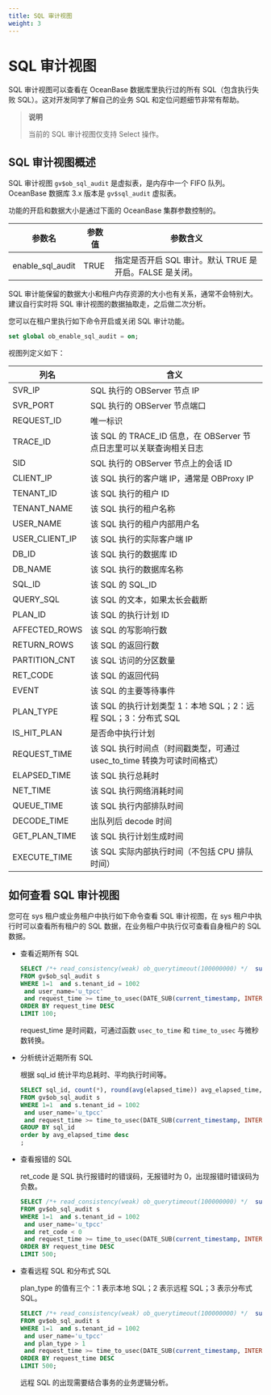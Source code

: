 ```yaml
---
title: SQL 审计视图
weight: 3
---
```

# SQL 审计视图

SQL 审计视图可以查看在 OceanBase 数据库里执行过的所有 SQL（包含执行失败 SQL）。这对开发同学了解自己的业务 SQL 和定位问题细节非常有帮助。

> **说明**
>
> 当前的 SQL 审计视图仅支持 Select 操作。

## SQL 审计视图概述
<!-- 需要讲解 -->
SQL 审计视图 `gv$ob_sql_audit` 是虚拟表，是内存中一个 FIFO 队列。OceanBase 数据库 3.x 版本是 `gv$sql_audit` 虚拟表。

功能的开启和数据大小是通过下面的 OceanBase 集群参数控制的。
<!-- 只有这一个参数控制么 -->
| 参数名 | 参数值 | 参数含义 |
| --- | --- | --- |
| enable_sql_audit | TRUE | 指定是否开启 SQL 审计。默认 TRUE 是开启。FALSE 是关闭。 |

SQL 审计能保留的数据大小和租户内存资源的大小也有关系，通常不会特别大。建议自行实时将 SQL 审计视图的数据抽取走，之后做二次分析。

您可以在租户里执行如下命令开启或关闭 SQL 审计功能。

```sql
set global ob_enable_sql_audit = on;
```
<!-- 这个视图介绍放到这里不合适 -->
视图列定义如下：

| 列名 | 含义 |
| --- | --- |
| SVR_IP | SQL 执行的 OBServer 节点 IP |
| SVR_PORT | SQL 执行的 OBServer 节点端口 |
| REQUEST_ID | 唯一标识 |
| TRACE_ID | 该 SQL 的 TRACE_ID 信息，在 OBServer 节点日志里可以关联查询相关日志 |
| SID | SQL 执行的 OBServer 节点上的会话 ID |
| CLIENT_IP | 该 SQL 执行的客户端 IP，通常是 OBProxy IP |
| TENANT_ID | 该 SQL 执行的租户 ID |
| TENANT_NAME | 该 SQL 执行的租户名称 |
| USER_NAME | 该 SQL 执行的租户内部用户名 |
| USER_CLIENT_IP | 该 SQL 执行的实际客户端 IP |
| DB_ID | 该 SQL 执行的数据库 ID |
| DB_NAME | 该 SQL 执行的数据库名称 |
| SQL_ID | 该 SQL 的 SQL_ID |
| QUERY_SQL | 该 SQL 的文本，如果太长会截断 |
| PLAN_ID | 该 SQL 的执行计划 ID |
| AFFECTED_ROWS | 该 SQL 的写影响行数 |
| RETURN_ROWS | 该 SQL 的返回行数 |
| PARTITION_CNT | 该 SQL 访问的分区数量 |
| RET_CODE | 该 SQL 的返回代码 |
| EVENT | 该 SQL 的主要等待事件 |
| PLAN_TYPE | 该 SQL 的执行计划类型 1：本地 SQL；2：远程 SQL；3：分布式 SQL |
| IS_HIT_PLAN | 是否命中执行计划 |
| REQUEST_TIME | 该 SQL 执行时间点（时间戳类型，可通过 usec_to_time 转换为可读时间格式） |
| ELAPSED_TIME | 该 SQL 执行总耗时 |
| NET_TIME | 该 SQL 执行网络消耗时间 |
| QUEUE_TIME | 该 SQL 执行内部排队时间 |
| DECODE_TIME | 出队列后 decode 时间 |
| GET_PLAN_TIME | 该 SQL 执行计划生成时间 |
| EXECUTE_TIME | 该 SQL 实际内部执行时间（不包括 CPU 排队时间） |

## 如何查看 SQL 审计视图

您可在 sys 租户或业务租户中执行如下命令查看 SQL 审计视图，在 sys 租户中执行时可以查看所有租户的 SQL 数据，在业务租户中执行仅可查看自身租户的 SQL 数据。

- 查看近期所有 SQL

  ```sql
  SELECT /*+ read_consistency(weak) ob_querytimeout(100000000) */  substr(usec_to_time(request_time),1,19) request_time_, s.svr_ip, s.client_Ip, s.sid,s.tenant_id, s.tenant_name, s.user_name, s.db_name, s.query_sql, s.affected_rows, s.return_rows, s.ret_code, s.event, s.elapsed_time, s.queue_time, s.execute_time, round(s.request_memory_used/1024/1024/1024,2) req_mem_mb, plan_type, is_executor_rpc, is_inner_sql, trace_id 
  FROM gv$ob_sql_audit s
  WHERE 1=1  and s.tenant_id = 1002
   and user_name='u_tpcc' 
   and request_time >= time_to_usec(DATE_SUB(current_timestamp, INTERVAL 30 MINUTE) )
  ORDER BY request_time DESC
  LIMIT 100;
  ```
  <!-- 没看懂  可通过函数 `usec_to_time` 和 `time_to_usec` 与微秒数转换 -->
  request_time 是时间戳，可通过函数 `usec_to_time` 和 `time_to_usec` 与微秒数转换。

- 分析统计近期所有 SQL
  
  根据 sql_id 统计平均总耗时、平均执行时间等。

  ```sql
  SELECT sql_id, count(*), round(avg(elapsed_time)) avg_elapsed_time, round(avg(execute_time)) avg_exec_time
  FROM gv$ob_sql_audit s
  WHERE 1=1  and s.tenant_id = 1002
   and user_name='u_tpcc' 
   and request_time >= time_to_usec(DATE_SUB(current_timestamp, INTERVAL 30 MINUTE) )
  GROUP BY sql_id
  order by avg_elapsed_time desc 
  ;
  ```

- 查看报错的 SQL
  
  ret_code 是 SQL 执行报错时的错误码，无报错时为 0，出现报错时错误码为负数。

  ```sql
  SELECT /*+ read_consistency(weak) ob_querytimeout(100000000) */  substr(usec_to_time(request_time),1,19) request_time_, s.svr_ip, s.client_Ip, s.sid,s.tenant_id, s.tenant_name, s.user_name, s.db_name, s.sql_id,  s.query_sql, s.affected_rows, s.return_rows, s.ret_code, s.event, s.elapsed_time, s.queue_time, s.execute_time, round(s.request_memory_used/1024/1024/1024,2) req_mem_mb, plan_type, is_executor_rpc, is_inner_sql, trace_id 
  FROM gv$ob_sql_audit s
  WHERE 1=1  and s.tenant_id = 1002
   and user_name='u_tpcc' 
   and ret_code < 0
   and request_time >= time_to_usec(DATE_SUB(current_timestamp, INTERVAL 30 MINUTE) )
  ORDER BY request_time DESC
  LIMIT 500;
  ```

- 查看远程 SQL 和分布式 SQL
  
  plan_type 的值有三个：1 表示本地 SQL；2 表示远程 SQL；3 表示分布式 SQL。

  ```sql
  SELECT /*+ read_consistency(weak) ob_querytimeout(100000000) */  substr(usec_to_time(request_time),1,19) request_time_, s.svr_ip, s.client_Ip, s.sid,s.tenant_id, s.tenant_name, s.user_name, s.db_name, s.sql_id,  s.query_sql, s.affected_rows, s.return_rows, s.ret_code, s.event, s.elapsed_time, s.queue_time, s.execute_time, round(s.request_memory_used/1024/1024/1024,2) req_mem_mb, plan_type, is_executor_rpc, is_inner_sql, trace_id 
  FROM gv$ob_sql_audit s
  WHERE 1=1  and s.tenant_id = 1002
   and user_name='u_tpcc' 
   and plan_type > 1
   and request_time >= time_to_usec(DATE_SUB(current_timestamp, INTERVAL 30 MINUTE) )
  ORDER BY request_time DESC
  LIMIT 500;
  ```

  远程 SQL 的出现需要结合事务的业务逻辑分析。

